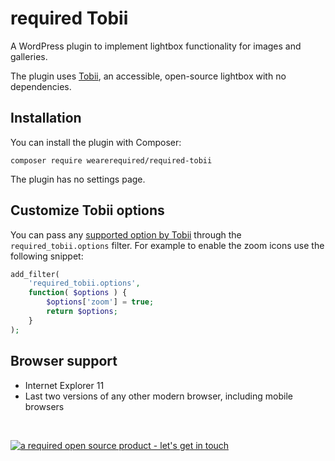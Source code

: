 # required Tobii

A WordPress plugin to implement lightbox functionality for images and galleries.

The plugin uses [Tobii](https://github.com/midzer/tobii), an accessible, open-source lightbox with no dependencies.

## Installation

You can install the plugin with Composer:

	composer require wearerequired/required-tobii

The plugin has no settings page.

## Customize Tobii options

You can pass any [supported option by Tobii](https://github.com/midzer/tobii#options) through the `required_tobii.options` filter. For example to enable the zoom icons use the following snippet:

```php
add_filter(
	'required_tobii.options',
	function( $options ) {
		$options['zoom'] = true;
		return $options;
	}
);
```

## Browser support

* Internet Explorer 11
* Last two versions of any other modern browser, including mobile browsers

<br>

[![a required open source product - let's get in touch](https://media.required.com/images/open-source-banner.png)](https://required.com/en/lets-get-in-touch/)
